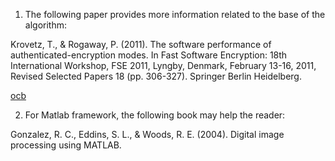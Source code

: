 
1) The following paper provides more information related to the base of the algorithm:

Krovetz, T., & Rogaway, P. (2011). The software performance of authenticated-encryption modes. In Fast Software Encryption: 18th International Workshop, FSE 2011, Lyngby, Denmark, February 13-16, 2011, Revised Selected Papers 18 (pp. 306-327). Springer Berlin Heidelberg.

[ocb](https://www.cs.ucdavis.edu/~rogaway/ocb/index.html)

2) For Matlab framework, the following book may help the reader:

Gonzalez, R. C., Eddins, S. L., & Woods, R. E. (2004). Digital image processing using MATLAB.
